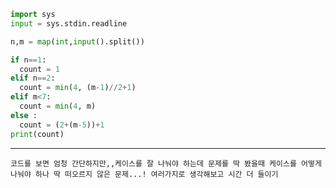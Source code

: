 ```py
import sys
input = sys.stdin.readline

n,m = map(int,input().split())

if n==1:
  count = 1
elif n==2:
  count = min(4, (m-1)//2+1)
elif m<7:
  count = min(4, m)
else :
  count = (2+(m-5))+1
print(count)
```

- - -
`코드를 보면 엄청 간단하지만,,케이스를 잘 나눠야 하는데 문제를 딱 봤을때 케이스를 어떻게 나눠야 하나 딱 떠오르지 않은 문제...! 여러가지로 생각해보고 시간 더 들이기`
